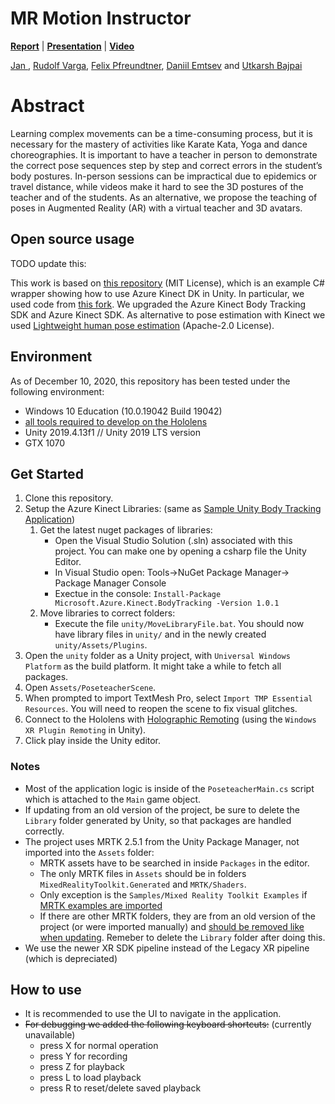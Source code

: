 # MR Motion Instructor
[**Report**](https://placeholder) | [**Presentation**](https://placeholder) | [**Video**](https://placeholder)

[Jan ](https://github.com/janwww), [Rudolf Varga](https://github.com/ketjatekos), [Felix Pfreundtner](https://github.com/felixpfreundtner), [Daniil Emtsev](https://github.com/daniil-777) and [Utkarsh Bajpai](https://github.com/Utkarsh-Bajpai)

# Abstract
Learning complex movements can be a time-consuming process, but it is necessary for the mastery of activities like Karate Kata, Yoga and dance choreographies. It is important to have a teacher in person to demonstrate the correct pose sequences step by step and correct errors in the student’s body postures.
In-person sessions can be impractical due to epidemics or travel distance, while videos make it hard to see the 3D postures of the teacher and of the students. As an alternative, we propose the teaching of poses in Augmented Reality (AR) with a virtual teacher and 3D avatars.

## Open source usage
TODO update this:

This work is based on [this repository](https://github.com/curiosity-inc/azure-kinect-dk-unity) (MIT License), which is an example C# wrapper showing how to use Azure Kinect DK in Unity. In particular, we used code from [this fork](https://github.com/Aviscii/azure-kinect-dk-unity). We upgraded the Azure Kinect Body Tracking SDK and Azure Kinect SDK.
As alternative to pose estimation with Kinect we used [Lightweight human pose estimation](https://github.com/Daniil-Osokin/lightweight-human-pose-estimation-3d-demo.pytorch) (Apache-2.0 License). 

## Environment
As of December 10, 2020, this repository has been tested under the following environment:
- Windows 10 Education (10.0.19042 Build 19042)
- [all tools required to develop on the Hololens](https://docs.microsoft.com/en-us/windows/mixed-reality/install-the-tools)
- Unity 2019.4.13f1 // Unity 2019 LTS version
- GTX 1070

## Get Started
1. Clone this repository.
2. Setup the Azure Kinect Libraries: (same as [Sample Unity Body Tracking Application](https://github.com/microsoft/Azure-Kinect-Samples/tree/master/body-tracking-samples/sample_unity_bodytracking))
    1. Get the latest nuget packages of libraries:
        - Open the Visual Studio Solution (.sln) associated with this project. You can make one by opening a csharp file the Unity Editor.
        - In Visual Studio open: Tools->NuGet Package Manager-> Package Manager Console
        - Exectue in the console: `Install-Package Microsoft.Azure.Kinect.BodyTracking -Version 1.0.1`
    2. Move libraries to correct folders:
        - Execute the file `unity/MoveLibraryFile.bat`. You should now have library files in `unity/` and in the newly created `unity/Assets/Plugins`.
3. Open the `unity` folder as a Unity project, with `Universal Windows Platform` as the build platform. It might take a while to fetch all packages.
4. Open `Assets/PoseteacherScene`.
5. When prompted to import TextMesh Pro, select `Import TMP Essential Resources`. You will need to reopen the scene to fix visual glitches.
6. Connect to the Hololens with [Holographic Remoting](https://microsoft.github.io/MixedRealityToolkit-Unity/Documentation/Tools/HolographicRemoting.html#connecting-to-the-hololens-with-wi-fi) (using the `Windows XR Plugin Remoting` in Unity).
7. Click play inside the Unity editor.

### Notes
- Most of the application logic is inside of the `PoseteacherMain.cs` script which is attached to the `Main` game object.
- If updating from an old version of the project, be sure to delete the `Library` folder generated by Unity, so that packages are handled correctly. 
- The project uses MRTK 2.5.1 from the Unity Package Manager, not imported into the `Assets` folder: 
   - MRTK assets have to be searched in inside `Packages` in the editor.
   - The only MRTK files in `Assets` should be in folders `MixedRealityToolkit.Generated` and `MRTK/Shaders`. 
   - Only exception is the `Samples/Mixed Reality Toolkit Examples` if [MRTK examples are imported](https://microsoft.github.io/MixedRealityToolkit-Unity/Documentation/usingupm.html#using-mixed-reality-toolkit-examples)
   - If there are other MRTK folders, they are from an old version of the project (or were imported manually) and [should be removed like when updating](https://microsoft.github.io/MixedRealityToolkit-Unity/Documentation/Updating.html). 
     Remeber to delete the `Library` folder after doing this.
- We use the newer XR SDK pipeline instead of the Legacy XR pipeline (which is depreciated)

## How to use
- It is recommended to use the UI to navigate in the application.
- ~~For debugging we added the following keyboard shortcuts:~~ (currently unavailable)
   - press X for normal operation
   - press Y for recording
   - press Z for playback
   - press L to load playback
   - press R to reset/delete saved playback
